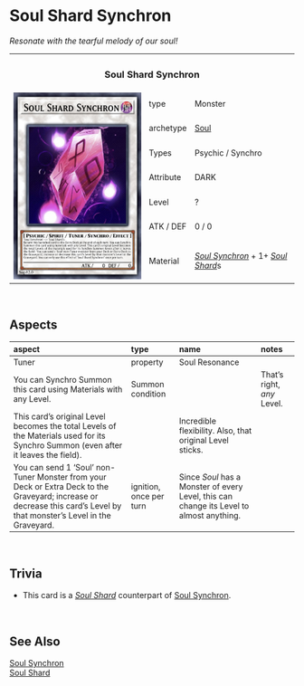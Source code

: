 # Soul Shard Synchron

*Resonate with the tearful melody of our soul!*

<table>
  <tr>
    <th colspan="3"> <h3> Soul Shard Synchron </h3> </th>
  </tr>
  <tr>
    <td rowspan="8"> <img src="../../../../.assets/cards/synchro/Soul Shard Synchron.png" width="320px"> </td>
  </tr>
  <tr>
    <td> type </td>
    <td> Monster </td>
  </tr>
  <tr>
    <td> archetype </td>
    <td> <a href="../../../archetypes/Soul.md">Soul</a> </td>
  </tr>
  <tr>
    <td> Types </td>
    <td> Psychic / Synchro </td>
  </tr>
  <tr>
    <td> Attribute </td>
    <td> DARK </td>
  </tr>
  <tr>
    <td> Level </td>
    <td> ? </td>
  </tr>
  <tr>
    <td> ATK / DEF </td>
    <td> 0 / 0 </td>
  </tr>
  <tr>
    <td> Material </td>
    <td> <a href="../standard/Soul%20Synchron.md"><em>Soul Synchron</em></a> + 1+ <a href="../standard/Soul%20Shard.md"><em>Soul Shard</em></a>s </td>
  </tr>
</table>


<br>


## Aspects

| aspect | type | name | notes |
| :----- | :--- | :--- | :---- |
| Tuner | property | Soul Resonance | |
| You can Synchro Summon this card using Materials with any Level. | Summon condition | | That’s right, *any* Level. |
| This card’s original Level becomes the total Levels of the Materials used for its Synchro Summon (even after it leaves the field). | | Incredible flexibility. Also, that original Level sticks. |
| You can send 1 ‘Soul’ non-Tuner Monster from your Deck or Extra Deck to the Graveyard; increase or decrease this card’s Level by that monster’s Level in the Graveyard. | ignition, once per turn | Since *Soul* has a Monster of every Level, this can change its Level to almost anything. |


<br>


## Trivia

- This card is a [*Soul Shard*](../../../archetypes/Soul.md) counterpart of [Soul Synchron](../standard/Soul%20Synchron.md).


<br>


## See Also

[Soul Synchron](../standard/Soul%20Synchron.md)  
[Soul Shard](../standard/Soul%20Shard.md)  
